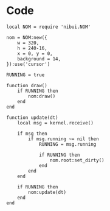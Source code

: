 # Code


    local NOM = require 'nibui.NOM'

    nom = NOM:new({
        w = 320,
        h = 240-16,
        x = 0, y = 0,
        background = 14,
    }):use('cursor')

    RUNNING = true

    function draw()
        if RUNNING then
            nom:draw()
        end
    end

    function update(dt)
        local msg = kernel.receive()

        if msg then
            if msg.running ~= nil then
                RUNNING = msg.running

                if RUNNING then
                    nom.root:set_dirty()
                end
            end
        end

        if RUNNING then
            nom:update(dt)
        end
    end
